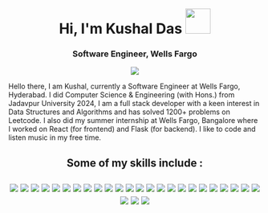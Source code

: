 

<h1 align="center">Hi, I'm Kushal Das 
  <img src="https://media.giphy.com/media/hvRJCLFzcasrR4ia7z/giphy.gif" height="50px" />
 
 


<!--[![Website](https://img.shields.io/badge/Jadavpur-CSE-green?style=flat-square)](https://google.com) -->

</h1> 
   <h3 align="center">Software Engineer, Wells Fargo </h3>
 <p align="center">
    <img src="https://img.shields.io/badge/-Wells Fargo-D71E28?style=flat&logo=wellsfargo&logoColor=white"/>
<!-- <img src="https://github.com/user-attachments/assets/921f95a2-cfac-487b-a70b-513f4bc5a9b6" height="50px" /> -->
  
  </p>

<p align="center">
  
 <!-- I am currently a Final Year Student at Jadavpur University,Kolkata.<br> I love 
  $\textit{\textcolor{orange}{Data Structures and Algorithms}}$
  and also $\textit{\textcolor{orange}{Web Dev}}$ 
<br>
$\textit{\textcolor{orange}{I mainly do fullstack web development using React and Express!!}}$ 
-->

Hello there, I am Kushal, currently a Software Engineer at Wells Fargo, Hyderabad. I did Computer Science & Engineering (with Hons.) from Jadavpur University 2024, I am a full stack developer with a keen interest in Data Structures and Algorithms and has solved 1200+ problems on Leetcode. I also did my summer internship at Wells Fargo, Bangalore where I worked on React (for frontend) and Flask (for backend). I like to code and listen music in my free time.

</p>

<h2 align="center">
Some of my skills include :
  <br>

  <br>
  <img src="https://img.shields.io/badge/-C++-00599C?style=flat&logo=cplusplus&logoColor=white"/>
  <img src="https://img.shields.io/badge/-Python-3776AB?style=flat&logo=python&logoColor=white"/>
<img src="https://img.shields.io/badge/-Tailwind CSS-06B6D4?style=flat&logo=tailwindcss&logoColor=white"/>
<img src="https://img.shields.io/badge/-React-61DAFB?style=flat&logo=react&logoColor=white"/>
<img src="https://img.shields.io/badge/-JavaScript-F7DF1E?style=flat&logo=javascript&logoColor=white"/>
<img src="https://img.shields.io/badge/-Visual Studio Code-007ACC?style=flat&logo=visualstudiocode&logoColor=white"/>
<img src="https://img.shields.io/badge/-Vite-646CFF?style=flat&logo=vite&logoColor=white"/>
<img src="https://img.shields.io/badge/-Go-00ADD8?style=flat&logo=go&logoColor=white"/>
<img src="https://img.shields.io/badge/-Next.js-000000?style=flat&logo=nextdotjs&logoColor=white"/>
<img src="https://img.shields.io/badge/-Node.js-339933?style=flat&logo=nodedotjs&logoColor=white"/>
<img src="https://img.shields.io/badge/-Expo-000020?style=flat&logo=expo&logoColor=white"/>
<img src="https://img.shields.io/badge/-Nodemon-76D04B?style=flat&logo=nodemon&logoColor=white"/>
<img src="https://img.shields.io/badge/-MySQL-4479A1?style=flat&logo=mysql&logoColor=white"/>
<img src="https://img.shields.io/badge/-Spring Boot-6DB33F?style=flat&logo=springboot&logoColor=white"/>
<img src="https://img.shields.io/badge/-shadcn/ui-000000?style=flat&logo=shadcnui&logoColor=white"/>
<img src="https://img.shields.io/badge/-Redux-764ABC?style=flat&logo=redux&logoColor=white"/>
<img src="https://img.shields.io/badge/-MongoDB-47A248?style=flat&logo=mongodb&logoColor=white"/>
<img src="https://img.shields.io/badge/-Chakra UI-319795?style=flat&logo=chakraui&logoColor=white"/>
<img src="https://img.shields.io/badge/-Flask-000000?style=flat&logo=flask&logoColor=white"/>
<img src="https://img.shields.io/badge/-Express-000000?style=flat&logo=express&logoColor=white"/>
<img src="https://img.shields.io/badge/-Postman-FF6C37?style=flat&logo=postman&logoColor=white"/>
<img src="https://img.shields.io/badge/-TypeScript-3178C6?style=flat&logo=typescript&logoColor=white"/>
<img src="https://img.shields.io/badge/-The Algorithms-00BCB4?style=flat&logo=thealgorithms&logoColor=white"/>
<img src="https://img.shields.io/badge/-Microsoft Azure-0078D4?style=flat&logo=microsoftazure&logoColor=white"/>
<img src="https://img.shields.io/badge/-Cucumber-23D96C?style=flat&logo=cucumber&logoColor=white"/>
<img src="https://img.shields.io/badge/-Visual Studio Code-007ACC?style=flat&logo=visualstudiocode&logoColor=white"/>
 <img src="https://img.shields.io/badge/-PythonAnywhere-1D9FD7?style=flat&logo=pythonanywhere&logoColor=white"/>
  </h2>


 







<!-- This section you create this variables that are used above -->
[website]: https://www.codechef.com/users/kushal12345
[twitter]: https://www.facebook.com/profile.php?id=100067024542330
[linkedin]: https://www.linkedin.com/in/kushal-das-3936b3211/
[leetcode]: https://leetcode.com/kushaldas30102002/
  
